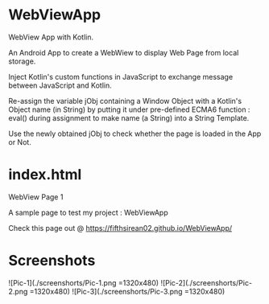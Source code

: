 # WebViewApp
WebView App with Kotlin.

An Android App to create a WebWiew to display Web Page from local storage.

Inject Kotlin's custom functions in JavaScript to exchange message between JavaScript and Kotlin.

Re-assign the variable jObj containing a Window Object with a Kotlin's Object name (in String) by putting it under pre-defined ECMA6 function : eval() during assignment to make name (a String) into a String Template.

Use the newly obtained jObj to check whether the page is loaded in the App or Not.


# index.html
WebView Page 1

A sample page to test my project : WebViewApp

Check this page out @ https://fifthsirean02.github.io/WebViewApp/

# Screenshots
![Pic-1](./screenshorts/Pic-1.png =1320x480)
![Pic-2](./screenshorts/Pic-2.png =1320x480)
![Pic-3](./screenshorts/Pic-3.png =1320x480)
